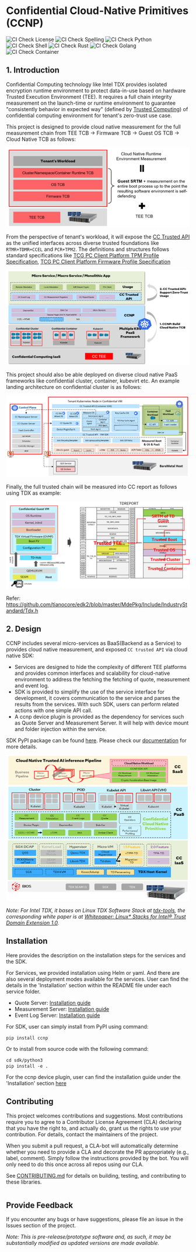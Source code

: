 # Confidential Cloud-Native Primitives (CCNP)

![CI Check License](https://github.com/intel/confidential-cloud-native-primitives/actions/workflows/pr-license-python.yaml/badge.svg)
![CI Check Spelling](https://github.com/intel/confidential-cloud-native-primitives/actions/workflows/pr-doclint.yaml/badge.svg)
![CI Check Python](https://github.com/intel/confidential-cloud-native-primitives/actions/workflows/pr-pylint.yaml/badge.svg)
![CI Check Shell](https://github.com/intel/confidential-cloud-native-primitives/actions/workflows/pr-shell-check.yaml/badge.svg)
![CI Check Rust](https://github.com/intel/confidential-cloud-native-primitives/actions/workflows/pr-check-rust.yaml/badge.svg)
![CI Check Golang](https://github.com/intel/confidential-cloud-native-primitives/actions/workflows/pr-golang-check.yaml/badge.svg)
![CI Check Container](https://github.com/intel/confidential-cloud-native-primitives/actions/workflows/pr-container-check.yaml/badge.svg)

## 1. Introduction

Confidential Computing technology like Intel TDX provides isolated encryption runtime environment to protect data-in-use
based on hardware Trusted Execution Environment (TEE).
It requires a full chain integrity measurement on the launch-time or runtime environment to guarantee "consistently
behavior in expected way" (defined by [Trusted Computing](https://en.wikipedia.org/wiki/Trusted_Computing))
of confidential computing environment for tenant's zero-trust use case.

This project is designed to provide cloud native measurement for the full measurement chain from TEE TCB -> Firmware
TCB -> Guest OS TCB -> Cloud Native TCB as follows:

![](/docs/cc-full-meaurement-chain.png)

From the perspective of tenant's workload, it will expose the [CC Trusted API](https://github.com/cc-api/cc-trusted-api)
as the unified interfaces across diverse trusted foundations like `RTMR+TDMR+CCEL` and `PCR+TPM2`. The definitions and
structures follows standard specifications like [TCG PC Client Platform TPM Profile Specification](https://trustedcomputinggroup.org/resource/pc-client-platform-tpm-profile-ptp-specification/),
[TCG PC Client Platform Firmware Profile Specification](https://trustedcomputinggroup.org/resource/pc-client-specific-platform-firmware-profile-specification/)

![](/docs/ccnp-architecture-high-level.png)

This project should also be able deployed on diverse cloud native PaaS frameworks like confidential cluster, container, kubevirt etc.
An example landing architecture on confidential cluster is as follows:

![](/docs/ccnp-landing-confidential-cluster.png)


Finally, the full trusted chain will be measured into CC report as follows using TDX as example:

![](/docs/cc-full-measurement-tdreport.png)

Refer: https://github.com/tianocore/edk2/blob/master/MdePkg/Include/IndustryStandard/Tdx.h

## 2. Design

CCNP includes several micro-services as BaaS(Backend as a Service) to provides cloud native measurement, and exposed `CC trusted API`
via cloud native SDK:

- Services are designed to hide the complexity of different TEE platforms and provides common interfaces and scalability
for cloud-native environment to address the fetching the fetching of quote, measurement and event log.
- SDK is provided to simplify the use of the service interface for development, it covers communication to the service
and parses the results from the services. With such SDK, users can perform related actions with one simple API call.
- A ccnp device plugin is provided as the dependency for services such as Quote Server and Measurement Server. It will help with
device mount and folder injection within the service.

SDK PyPI package can be found [here](https://pypi.org/project/ccnp/). Please check our [documentation](https://intel.github.io/confidential-cloud-native-primitives/) for more details.

![](docs/ccnp_arch.png)

*Note: For Intel TDX, it bases on Linux TDX Software Stack at [tdx-tools](https://github.com/intel/tdx-tools), the corresponding white
paper is at [Whitepaper: Linux* Stacks for Intel® Trust Domain Extension 1.0](https://www.intel.com/content/www/us/en/content-details/779108/whitepaper-linux-stacks-for-intel-trust-domain-extension-1-0.html).*


## Installation

Here provides the description on the installation steps for the services and the SDK.

For Services, we provided installation using Helm or yaml. And there are also several deployment modes available for
the services. User can find the details in the 'Installation' section within the README file under each service folder.

- Quote Server: [Installation guide](service/quote-server/README.md)
- Measurement Server: [Installation guide](service/measurement-server/README.md)
- Event Log Server: [Installation guide](service/eventlog-server/README.md)

For SDK, user can simply install from PyPI using command:

```
pip install ccnp
```

Or to install from source code with the following command:

```
cd sdk/python3
pip install -e .
```

For the ccnp device plugin, user can find the installation guide under the 'Installation' section [here](device-plugin/ccnp-device-plugin/README.md)

## Contributing

This project welcomes contributions and suggestions. Most contributions require you to agree to a Contributor License Agreement (CLA) declaring that you have the right to, and actually do, grant us the rights to use your contribution. For details, contact the maintainers of the project.

When you submit a pull request, a CLA-bot will automatically determine whether you need to provide a CLA and decorate the PR appropriately (e.g., label, comment). Simply follow the instructions provided by the bot. You will only need to do this once across all repos using our CLA.

See [CONTRIBUTING.md](CONTRIBUTING.md) for details on building, testing, and contributing to these libraries.

<!-- readme: collaborators -start -->
<table>

</table>
<!-- readme: collaborators -end -->

## Provide Feedback

If you encounter any bugs or have suggestions, please file an issue in the Issues section of the project.


_Note: This is pre-release/prototype software and, as such, it may be substantially modified as updated versions are made available._

